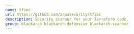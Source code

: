 ```yaml
---
name: tfsec
url: https://github.com/aquasecurity/tfsec
description: Security scanner for your Terraform code.
group: blackarch blackarch-defensive blackarch-scanner
---
```


